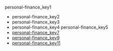 personal-finance_key1
* personal-finance_key2
* personal-finance_key3
* personal-finance_key4
personal-finance_key5
* [personal-finance_key7](https://cleartax.in/s/income-tax-basics-for-beginners)
* [personal-finance_key9](https://www.peoplekeep.com/blog/small-business-101-the-definition-of-employee-benefits)
* [personal-finance_key11](https://www.thebalance.com/what-is-a-pension-and-how-do-you-get-one-2388766)
